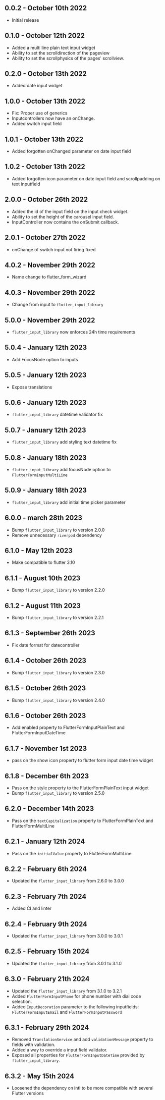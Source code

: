 ## 0.0.2 - October 10th 2022

- Initial release

## 0.1.0 - October 12th 2022

- Added a multi line plain text input widget
- Ability to set the scrolldirection of the pageview
- Ability to set the scrollphysics of the pages' scrollview.

## 0.2.0 - October 13th 2022

- Added date input widget

## 1.0.0 - October 13th 2022

- Fix: Proper use of generics
- Inputcontrollers now have an onChange.
- Added switch input field

## 1.0.1 - October 13th 2022

- Added forgotten onChanged parameter on date input field

## 1.0.2 - October 13th 2022

- Added forgotten icon parameter on date input field and scrollpadding on text inputfield
## 2.0.0 - October 26th 2022

- Added the id of the input field on the input check widget.
- Ability to set the height of the carousel input field.
- InputController now contains the onSubmit callback.

## 2.0.1 - October 27th 2022

- onChange of switch input not firing fixed

## 4.0.2 - November 29th 2022

- Name change to flutter_form_wizard


## 4.0.3 - November 29th 2022

- Change from input to `flutter_input_library`

## 5.0.0 - November 29th 2022

- `flutter_input_library` now enforces 24h time requirements

## 5.0.4 - January 12th 2023

- Add FocusNode option to inputs

## 5.0.5 - January 12th 2023

- Expose translations

## 5.0.6 - January 12th 2023

- `flutter_input_library` datetime validator fix

## 5.0.7 - January 12th 2023

- `flutter_input_library` add styling text datetime fix

## 5.0.8 - January 18th 2023

- `flutter_input_library` add focusNode option to `FlutterFormInputMultiLine`

## 5.0.9 - January 18th 2023

- `flutter_input_library` add initial time picker parameter

## 6.0.0 - march 28th 2023

- Bump `flutter_input_library` to version 2.0.0
- Remove unnecessary `riverpod` dependency

## 6.1.0 - May 12th 2023

- Make compatible to flutter 3.10

## 6.1.1 - August 10th 2023

- Bump `flutter_input_library` to version 2.2.0
## 6.1.2 - August 11th 2023

- Bump `flutter_input_library` to version 2.2.1

## 6.1.3 - September 26th 2023
- Fix date format for datecontroller

## 6.1.4 - October 26th 2023
- Bump `flutter_input_library` to version 2.3.0

## 6.1.5 - October 26th 2023
- Bump `flutter_input_library` to version 2.4.0

## 6.1.6 - October 26th 2023
- Add enabled property to FlutterFormInputPlainText and FlutterFormInputDateTime

## 6.1.7 - November 1st 2023
- pass on the show icon property to flutter form input date time widget

## 6.1.8 - December 6th 2023
- Pass on the style property to the FlutterFormPlainText input widget
- Bump `flutter_input_library` to version 2.5.0

## 6.2.0 - December 14th 2023
- Pass on the `textCapitalization` property to FlutterFormPlainText and FlutterFormMultiLine

## 6.2.1 - January 12th 2024
- Pass on the `initialValue` property to FlutterFormMultiLine

## 6.2.2 - February 6th 2024
- Updated the `flutter_input_library` from 2.6.0 to 3.0.0

## 6.2.3 - February 7th 2024
- Added CI and linter

## 6.2.4 - February 9th 2024
- Updated the `flutter_input_library` from 3.0.0 to 3.0.1

## 6.2.5 - February 15th 2024
- Updated the `flutter_input_library` from 3.0.1 to 3.1.0

## 6.3.0 - February 21th 2024
- Updated the `flutter_input_library` from 3.1.0 to 3.2.1
- Added `FlutterFormInputPhone` for phone number with dial code selection.
- Added `InputDecoration` parameter to the following inputfields: `FlutterFormInputEmail` and `FlutterFormInputPassword`

## 6.3.1 - February 29th 2024
- Removed `TranslationService` and add `validationMessage` property to fields with validation.
- Added a way to override a input field validator.
- Exposed all properties for `FlutterFormInputDateTime` provided by `flutter_input_library`.

## 6.3.2 - May 15th 2024
- Loosened the dependency on intl to be more compatible with several Flutter versions
